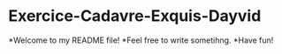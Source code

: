 # Exercice-Cadavre-Exquis-Dayvid

*Welcome to my README file!
*Feel free to write sometihng.
*Have fun!

